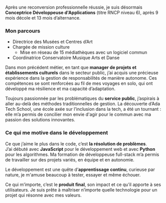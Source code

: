 Après une reconversion professionnelle réussie, je suis désormais **Conceptrice Développeuse d'Applications** (titre RNCP niveau 6), après 9 mois décole et 13 mois d’alternance.  

### Mon parcours
- Directrice des Musées et Centres d’Art
- Chargée de mission culture
    - Mise en réseau de 15 médiathèques avec un logiciel commun
- Coordinatrice Conservatoire Musique Arts et Danse

Dans mon précédent métier, en tant que **manager de projets et établissements culturels** dans le secteur public, j’ai acquis une précieuse expérience dans la gestion de responsabilités de manière autonome. Ces compétences se sont renforcées au fil de mes voyages en solo, qui ont développé ma résilience et ma capacité d’adaptation.  

Toujours passionnée par les problématiques du **service public**, j’aspirais à aller au-delà des méthodes traditionnelles de gestion. La découverte d’Ada Tech School, une école axée sur l’inclusion dans la tech, a été un tournant : elle m’a permis de concilier mon envie d'agir pour le commun avec ma passion des solutions innovantes.

### Ce qui me motive dans le développement
Ce que j’aime le plus dans le code, c’est **la résolution de problèmes**.  
J’ai débuté avec **JavaScript** pour le développement web et avec **Python** pour les algorithmes. Ma formation de développeuse full-stack m’a permis de travailler sur des projets variés, en équipe et en autonomie.

Le développement est une quête d’**apprentissage continu**, curieuse par nature, je m'amuse beaucoup à tester, essayer et même échouer.

Ce qui m’importe, c’est le **produit final**, son impact et ce qu’il apporte à ses utilisateurs. Je suis prête à maîtriser n’importe quelle technologie pour un projet qui résonne avec mes valeurs.  
